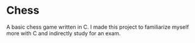 # Chess
A basic chess game written in C. I made this project to familiarize myself more with C and indirectly study for an exam.

